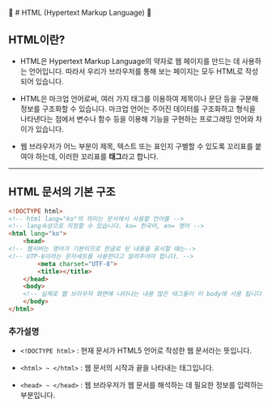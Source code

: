 💪 # HTML (Hypertext Markup Language) 💪

## HTML이란? 
* HTML은 Hypertext Markup Language의 약자로 웹 페이지를 만드는 데 사용하는 언어입니다. 따라서 우리가 브라우저를 통해 보는 페이지는 모두 HTML로 작성되어 있습니다.


* HTML은 마크업 언어로써, 여러 가지 태그를 이용하여 제목이나 문단 등을 구분해 정보를 구조화할 수 있습니다. 마크업 언어는 주어진 데이터를 구조화하고 형식을 나타낸다는 점에서 변수나 함수 등을 이용해 기능을 구현하는 프로그래밍 언어와 차이가 있습니다.

* 웹 브라우저가 어느 부분이 제목, 텍스트 또는 표인지 구별할 수 있도록 꼬리표를 붙여야 하는데, 이러한 꼬리표를 **태그**라고 합니다.
___

## HTML 문서의 기본 구조 
```html
<!DOCTYPE html>
<!-- html lang="ko"의 의미는 문서에서 사용할 언어를 -->
<!-- lang속성으로 지정할 수 있습니다. ko= 한국어, en= 영어 -->
<html lang="ko"> 
    <head>
<!-- 웹서버는 영어가 기본이므로 한글로 된 내용을 표시할 때는-->
<!-- UTP-8이라는 문자세트를 사용한다고 알려주어야 합니다. -->
        <meta charset="UTF-8">
        <title></title>
    </head>
    <body>
    <!-- 실제로 웹 브라우저 화면에 나타나는 내용 많은 태그들이 이 body에 사용 됩니다 -->
    </body>
</html>
```

### 추가설명 
* `<!DOCTYPE html>` : 현재 문서가 HTML5 언어로 작성한 웹 문서라는 뜻입니다.

* `<html> ~ </html>` : 웹 문서의 시작과 끝을 나타내는 태그입니다.

* `<head> ~ </head>` : 웹 브라우저가 웹 문서를 해석하는 데 필요한 정보를 입력하는 부분입니다.


